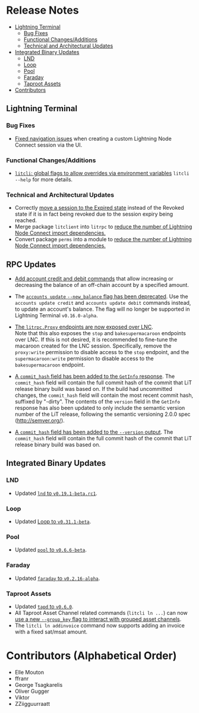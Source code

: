 # Release Notes

- [Lightning Terminal](#lightning-terminal)
    - [Bug Fixes](#bug-fixes)
    - [Functional Changes/Additions](#functional-changesadditions)
    - [Technical and Architectural Updates](#technical-and-architectural-updates)
- [Integrated Binary Updates](#integrated-binary-updates)
    - [LND](#lnd)
    - [Loop](#loop)
    - [Pool](#pool)
    - [Faraday](#faraday)
    - [Taproot Assets](#taproot-assets)
- [Contributors](#contributors-alphabetical-order)
## Lightning Terminal

### Bug Fixes

* [Fixed navigation issues](https://github.com/lightninglabs/lightning-terminal/pull/1093) 
  when creating a custom Lightning Node Connect session via the UI.

### Functional Changes/Additions

* [`litcli`: global flags to allow overrides via environment 
  variables](https://github.com/lightninglabs/lightning-terminal/pull/1007) 
  `litcli --help` for more details.

### Technical and Architectural Updates

* Correctly [move a session to the Expired 
  state](https://github.com/lightninglabs/lightning-terminal/pull/985) instead
  of the Revoked state if it is in fact being revoked due to the session expiry
  being reached.
* Merge package `litclient` into `litrpc` to [reduce the number of Lightning
  Node Connect import dependencies.](https://github.com/lightninglabs/lightning-terminal/pull/1057)
* Convert package `perms` into a module to [reduce the number of Lightning
  Node Connect import dependencies.](https://github.com/lightninglabs/lightning-terminal/pull/1057)

## RPC Updates

* [Add account credit and debit
  commands](https://github.com/lightninglabs/lightning-terminal/pull/974) that
  allow increasing or decreasing the balance of an off-chain account by a
  specified amount.


* The [`accounts update` `--new_balance` flag has been
  deprecated](https://github.com/lightninglabs/lightning-terminal/pull/974).
  Use the `accounts update credit` and `accounts update debit` commands
  instead, to update an account's balance. The flag will no longer be
  supported in Lightning Terminal `v0.16.0-alpha`.

* [The `litrpc.Proxy` endpoints are now exposed over
  LNC](https://github.com/lightninglabs/lightning-terminal/pull/1033).  
  Note that this also exposes the `stop` and `bakesupermacaroon` endpoints over
  LNC. If this is not desired, it is recommended to fine-tune the macaroon
  created for the LNC session. Specifically, remove the `proxy:write`
  permission to disable access to the `stop` endpoint, and the
  `supermacaroon:write` permission to disable access to the
  `bakesupermacaroon` endpoint.

* [A `commit_hash` field has been added to the `GetInfo`
  response](https://github.com/lightninglabs/lightning-terminal/pull/1034).
  The `commit_hash` field will contain the full commit hash of the commit that
  LiT release binary build was based on. If the build had uncommitted changes,
  the `commit_hash` field will contain the most recent commit hash, suffixed by
  "-dirty".
  The contents of the `version` field in the `GetInfo` response has also been
  updated to only include the semantic version number of the LiT release,
  following the semantic versioning 2.0.0 spec (http://semver.org/).

* [A `commit_hash` field has been added to the `--version`
  output](https://github.com/lightninglabs/lightning-terminal/pull/1034).
  The `commit_hash` field will contain the full commit hash of the commit that 
  LiT release binary build was based on.

## Integrated Binary Updates

### LND

* Updated [`lnd` to 
  `v0.19.1-beta.rc1`](https://github.com/lightninglabs/lightning-terminal/pull/1082).

### Loop

* Updated [Loop to
  `v0.31.1-beta`](https://github.com/lightninglabs/lightning-terminal/pull/1077).

### Pool

* Updated [`pool` to
  `v0.6.6-beta`](https://github.com/lightninglabs/lightning-terminal/pull/1082).

### Faraday

* Updated [`faraday` to
  `v0.2.16-alpha`](https://github.com/lightninglabs/lightning-terminal/pull/1082).

### Taproot Assets

* Updated [`tapd` to
  `v0.6.0`](https://github.com/lightninglabs/lightning-terminal/pull/1089).
* All Taproot Asset Channel related commands (`litcli ln ...`) can now [use
  a new `--group_key` flag to interact with grouped asset
  channels](https://github.com/lightninglabs/lightning-terminal/pull/1052).
* The `litcli ln addinvoice` command now supports adding an invoice with a fixed
  sat/msat amount.

# Contributors (Alphabetical Order)

* Elle Mouton
* ffranr
* George Tsagkarelis
* Oliver Gugger
* Viktor
* ZZiigguurraatt
